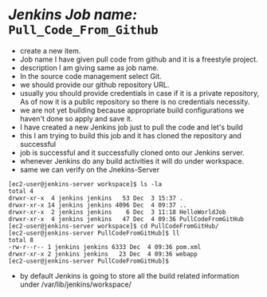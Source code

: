 # *Jenkins Job name:* `Pull_Code_From_Github`

- create a new item.
- Job name I have given pull code from github and it is a freestyle project.
- description I am giving same as job name.
- In the source code management select Git.
 - we should provide our github repository URL.
- usually you should provide credentials in case if it is a private repository, As of now it is a public repository so there is no credentials necessity.
- we are not yet building because appropriate build configurations we haven't done so apply and save it.
- I have created a new Jenkins job just to pull the code and let's build 
- this I am trying to build this job and it has cloned the repository and successful 
- job is successful and it successfully cloned onto our Jenkins server.
- whenever Jenkins do any build activities it will do under workspace.
- same we can verify on the Jnekins-Server
```[ec2-user@jenkins-server ~]$ cd /var/lib/jenkins/workspace/
[ec2-user@jenkins-server workspace]$ ls -la
total 4
drwxr-xr-x  4 jenkins jenkins   53 Dec  3 15:37 .
drwxr-xr-x 14 jenkins jenkins 4096 Dec  4 09:37 ..
drwxr-xr-x  2 jenkins jenkins    6 Dec  3 11:18 HelloWorldJob
drwxr-xr-x  4 jenkins jenkins   47 Dec  4 09:36 PullCodeFromGitHub
[ec2-user@jenkins-server workspace]$ cd PullCodeFromGitHub/
[ec2-user@jenkins-server PullCodeFromGitHub]$ ll
total 8
-rw-r--r-- 1 jenkins jenkins 6333 Dec  4 09:36 pom.xml
drwxr-xr-x 2 jenkins jenkins   23 Dec  4 09:36 webapp
[ec2-user@jenkins-server PullCodeFromGitHub]$ 
```

- by default Jenkins is going to store all the build related information under /var/lib/jenkins/workspace/
